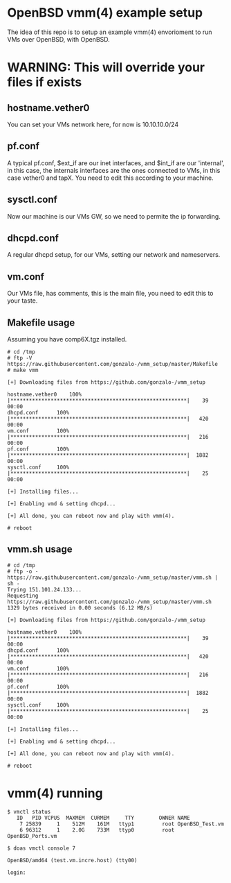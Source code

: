 # OpenBSD vmm(4) example setup

The idea of this repo is to setup an example vmm(4) envorioment to run VMs over OpenBSD, with OpenBSD.

# WARNING: This will override your files if exists

## hostname.vether0

You can set your VMs network here, for now is 10.10.10.0/24

## pf.conf

A typical pf.conf, $ext_if are our inet interfaces, and $int_if are our 'internal', in this case, the
internals interfaces are the ones connected to VMs, in this case vether0 and tapX. You need to edit this
according to your machine.

## sysctl.conf

Now our machine is our VMs GW, so we need to permite the ip forwarding.

## dhcpd.conf

A regular dhcpd setup, for our VMs, setting our network and nameservers.

## vm.conf

Our VMs file, has comments, this is the main file, you need to edit this to your taste.

## Makefile usage

Assuming you have comp6X.tgz installed.

```
# cd /tmp
# ftp -V https://raw.githubusercontent.com/gonzalo-/vmm_setup/master/Makefile
# make vmm

[+] Downloading files from https://github.com/gonzalo-/vmm_setup

hostname.vether0	100% |*********************************************************|    39       00:00
dhcpd.conf		100% |*********************************************************|   420       00:00
vm.conf			100% |*********************************************************|   216       00:00
pf.conf			100% |*********************************************************|  1882       00:00
sysctl.conf		100% |*********************************************************|    25       00:00

[+] Installing files...

[+] Enabling vmd & setting dhcpd...

[+] All done, you can reboot now and play with vmm(4).

# reboot
```

## vmm.sh usage

```
# cd /tmp
# ftp -o - https://raw.githubusercontent.com/gonzalo-/vmm_setup/master/vmm.sh | sh -
Trying 151.101.24.133...
Requesting https://raw.githubusercontent.com/gonzalo-/vmm_setup/master/vmm.sh
1329 bytes received in 0.00 seconds (6.12 MB/s)

[+] Downloading files from https://github.com/gonzalo-/vmm_setup

hostname.vether0	100% |*********************************************************|    39       00:00
dhcpd.conf		100% |*********************************************************|   420       00:00
vm.conf			100% |*********************************************************|   216       00:00
pf.conf			100% |*********************************************************|  1882       00:00
sysctl.conf		100% |*********************************************************|    25       00:00

[+] Installing files...

[+] Enabling vmd & setting dhcpd...

[+] All done, you can reboot now and play with vmm(4).

# reboot
```

# vmm(4) running
```
$ vmctl status
   ID   PID VCPUS  MAXMEM  CURMEM     TTY        OWNER NAME
    7 25839     1    512M    161M   ttyp1         root OpenBSD_Test.vm
    6 96312     1    2.0G    733M   ttyp0         root OpenBSD_Ports.vm
```

```
$ doas vmctl console 7

OpenBSD/amd64 (test.vm.incre.host) (tty00)

login:
```
